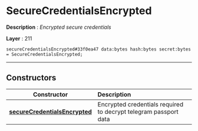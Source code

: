 # SecureCredentialsEncrypted

**Description** : *Encrypted secure credentials*

**Layer** : 211

```tl
secureCredentialsEncrypted#33f0ea47 data:bytes hash:bytes secret:bytes = SecureCredentialsEncrypted;
```

---

## Constructors

| Constructor | Description |
| :---: | :--- |
| [**secureCredentialsEncrypted**](constructor/secureCredentialsEncrypted) | Encrypted credentials required to decrypt telegram passport data |